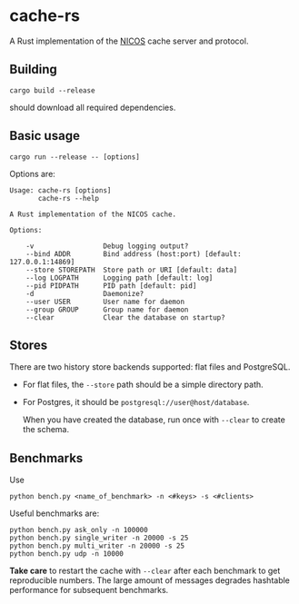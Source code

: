 # cache-rs

A Rust implementation of the [NICOS](http://nicos-controls.org) cache server and
protocol.

## Building

    cargo build --release

should download all required dependencies.

## Basic usage

    cargo run --release -- [options]

Options are:

    Usage: cache-rs [options]
           cache-rs --help

    A Rust implementation of the NICOS cache.

    Options:

        -v                 Debug logging output?
        --bind ADDR        Bind address (host:port) [default: 127.0.0.1:14869]
        --store STOREPATH  Store path or URI [default: data]
        --log LOGPATH      Logging path [default: log]
        --pid PIDPATH      PID path [default: pid]
        -d                 Daemonize?
        --user USER        User name for daemon
        --group GROUP      Group name for daemon
        --clear            Clear the database on startup?

## Stores

There are two history store backends supported: flat files and PostgreSQL.

* For flat files, the `--store` path should be a simple directory path.

* For Postgres, it should be `postgresql://user@host/database`.

  When you have created the database, run once with `--clear` to create the
  schema.

## Benchmarks

Use

    python bench.py <name_of_benchmark> -n <#keys> -s <#clients>

Useful benchmarks are:

    python bench.py ask_only -n 100000
    python bench.py single_writer -n 20000 -s 25
    python bench.py multi_writer -n 20000 -s 25
    python bench.py udp -n 10000

**Take care** to restart the cache with `--clear` after each benchmark to get
reproducible numbers. The large amount of messages degrades hashtable
performance for subsequent benchmarks.

